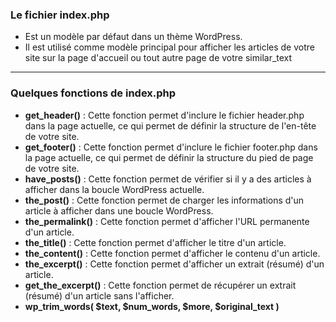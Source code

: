 ### Le fichier index.php

- Est un modèle par défaut dans un thème WordPress.
- Il est utilisé comme modèle principal pour afficher les articles de votre site sur la page d'accueil ou tout autre page de votre similar_text

---

### Quelques fonctions de index.php

- **get_header()** : Cette fonction permet d'inclure le fichier header.php dans la page actuelle, ce qui permet de définir la structure de l'en-tête de votre site.
- **get_footer()** : Cette fonction permet d'inclure le fichier footer.php dans la page actuelle, ce qui permet de définir la structure du pied de page de votre site.
- **have_posts()** : Cette fonction permet de vérifier si il y a des articles à afficher dans la boucle WordPress actuelle.
- **the_post()** : Cette fonction permet de charger les informations d'un article à afficher dans une boucle WordPress.
- **the_permalink()** : Cette fonction permet d'afficher l'URL permanente d'un article.
- **the_title()** : Cette fonction permet d'afficher le titre d'un article.
- **the_content()** : Cette fonction permet d'afficher le contenu d'un article.
- **the_excerpt()** : Cette fonction permet d'afficher un extrait (résumé) d'un article.
- **get_the_excerpt()** : Cette fonction permet de récupérer un extrait (résumé) d'un article sans l'afficher.
- **wp_trim_words( $text, $num_words, $more, $original_text )**
